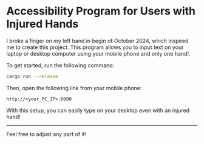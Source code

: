 

# Accessibility Program for Users with Injured Hands

I broke a finger on my left hand in begin of October 2024, which inspired me to create this project. This program allows you to input text on your laptop or desktop computer using your mobile phone and only one hand!. 

To get started, run the following command:

```bash
cargo run --release
```

Then, open the following link from your mobile phone:

```
http://<your_PC_IP>:8000
```

With this setup, you can easily type on your desktop even with an injured hand!

--- 

Feel free to adjust any part of it!
